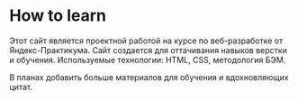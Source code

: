 # How to learn

Этот сайт является проектной работой на курсе по веб-разработке от Яндекс-Практикума. Сайт создается для оттачивания навыков верстки и обучения. Используемые технологии: HTML, CSS, методология БЭМ.

В планах добавить больше материалов для обучения и вдохновляющих цитат.
